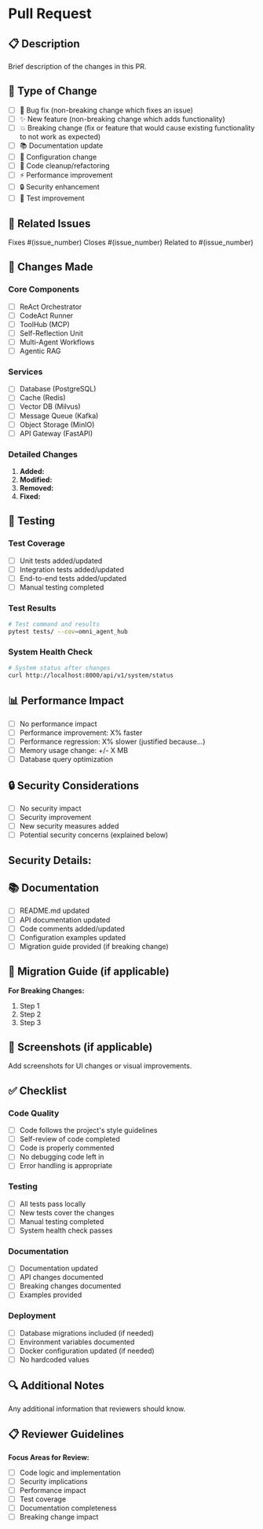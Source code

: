 # Pull Request

## 📋 Description

Brief description of the changes in this PR.

## 🎯 Type of Change

- [ ] 🐛 Bug fix (non-breaking change which fixes an issue)
- [ ] ✨ New feature (non-breaking change which adds functionality)
- [ ] 💥 Breaking change (fix or feature that would cause existing functionality to not work as expected)
- [ ] 📚 Documentation update
- [ ] 🔧 Configuration change
- [ ] 🧹 Code cleanup/refactoring
- [ ] ⚡ Performance improvement
- [ ] 🔒 Security enhancement
- [ ] 🧪 Test improvement

## 🔗 Related Issues

Fixes #(issue_number)
Closes #(issue_number)
Related to #(issue_number)

## 🚀 Changes Made

### Core Components
- [ ] ReAct Orchestrator
- [ ] CodeAct Runner
- [ ] ToolHub (MCP)
- [ ] Self-Reflection Unit
- [ ] Multi-Agent Workflows
- [ ] Agentic RAG

### Services
- [ ] Database (PostgreSQL)
- [ ] Cache (Redis)
- [ ] Vector DB (Milvus)
- [ ] Message Queue (Kafka)
- [ ] Object Storage (MinIO)
- [ ] API Gateway (FastAPI)

### Detailed Changes
1. **Added:** 
2. **Modified:** 
3. **Removed:** 
4. **Fixed:** 

## 🧪 Testing

### Test Coverage
- [ ] Unit tests added/updated
- [ ] Integration tests added/updated
- [ ] End-to-end tests added/updated
- [ ] Manual testing completed

### Test Results
```bash
# Test command and results
pytest tests/ --cov=omni_agent_hub
```

### System Health Check
```bash
# System status after changes
curl http://localhost:8000/api/v1/system/status
```

## 📊 Performance Impact

- [ ] No performance impact
- [ ] Performance improvement: X% faster
- [ ] Performance regression: X% slower (justified because...)
- [ ] Memory usage change: +/- X MB
- [ ] Database query optimization

## 🔒 Security Considerations

- [ ] No security impact
- [ ] Security improvement
- [ ] New security measures added
- [ ] Potential security concerns (explained below)

**Security Details:**
- 

## 📚 Documentation

- [ ] README.md updated
- [ ] API documentation updated
- [ ] Code comments added/updated
- [ ] Configuration examples updated
- [ ] Migration guide provided (if breaking change)

## 🔄 Migration Guide (if applicable)

**For Breaking Changes:**
1. Step 1
2. Step 2
3. Step 3

## 📸 Screenshots (if applicable)

Add screenshots for UI changes or visual improvements.

## ✅ Checklist

### Code Quality
- [ ] Code follows the project's style guidelines
- [ ] Self-review of code completed
- [ ] Code is properly commented
- [ ] No debugging code left in
- [ ] Error handling is appropriate

### Testing
- [ ] All tests pass locally
- [ ] New tests cover the changes
- [ ] Manual testing completed
- [ ] System health check passes

### Documentation
- [ ] Documentation updated
- [ ] API changes documented
- [ ] Breaking changes documented
- [ ] Examples provided

### Deployment
- [ ] Database migrations included (if needed)
- [ ] Environment variables documented
- [ ] Docker configuration updated (if needed)
- [ ] No hardcoded values

## 🔍 Additional Notes

Any additional information that reviewers should know.

## 📋 Reviewer Guidelines

**Focus Areas for Review:**
- [ ] Code logic and implementation
- [ ] Security implications
- [ ] Performance impact
- [ ] Test coverage
- [ ] Documentation completeness
- [ ] Breaking change impact
